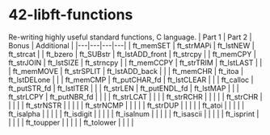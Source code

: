 # 42-libft-functions
Re-writing highly useful standard functions, C language.
| Part 1  |  Part 2 |  Bonus | Additional |
|---|---|---|---|
| ft_memSET  | ft_strMAPi  | ft_lstNEW  | ft_strcat |
| ft_bzero | ft_SUBstr  | ft_lstADD_front | ft_strcpy |
| ft_memCPY | ft_strJOIN | ft_lstSIZE  | ft_strncpy |
| ft_memCCPY | ft_strTRIM  | ft_lstLAST  |   |
| ft_memMOVE | ft_strSPLIT | ft_lstADD_back  |   |
| ft_memCHR | ft_itoa  | ft_lstDELone |   |
| ft_memCMP | ft_putCHAR_fd  | ft_lstCLEAR |   |
| ft_calloc | ft_putSTR_fd  | ft_lstITER |   |
| ft_strLEN | ft_putENDL_fd | ft_lstMAP |   |
| ft_strLCPY | ft_putNBR_fd  |   |   |
| ft_strLCAT |   |   |
| ft_strRCHR |   |   |   |
| ft_strCHR |   |   |   |
| ft_strNSTR |   |   |   |
| ft_strNCMP |   |   |   |
| ft_strDUP |   |   |   |
| ft_atoi  |   |   |   |
| ft_isalpha  |   |   |   |
| ft_isdigit  |   |   |   |
| ft_isalnum  |   |   |   |
| ft_isascii  |   |   |   |
| ft_isprint  |   |   |   |
| ft_toupper  |   |   |   |
| ft_tolower  |   |   |   |